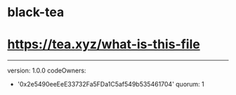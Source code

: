 # black-tea
# https://tea.xyz/what-is-this-file
---
version: 1.0.0
codeOwners:
  - '0x2e5490eeEeE33732Fa5FDa1C5af549b535461704'
quorum: 1
